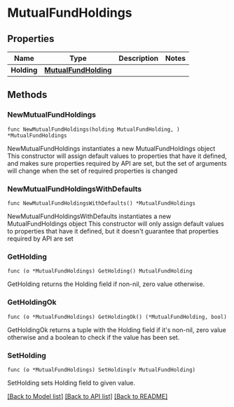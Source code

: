 # MutualFundHoldings

## Properties

Name | Type | Description | Notes
------------ | ------------- | ------------- | -------------
**Holding** | [**MutualFundHolding**](MutualFundHolding.md) |  | 

## Methods

### NewMutualFundHoldings

`func NewMutualFundHoldings(holding MutualFundHolding, ) *MutualFundHoldings`

NewMutualFundHoldings instantiates a new MutualFundHoldings object
This constructor will assign default values to properties that have it defined,
and makes sure properties required by API are set, but the set of arguments
will change when the set of required properties is changed

### NewMutualFundHoldingsWithDefaults

`func NewMutualFundHoldingsWithDefaults() *MutualFundHoldings`

NewMutualFundHoldingsWithDefaults instantiates a new MutualFundHoldings object
This constructor will only assign default values to properties that have it defined,
but it doesn't guarantee that properties required by API are set

### GetHolding

`func (o *MutualFundHoldings) GetHolding() MutualFundHolding`

GetHolding returns the Holding field if non-nil, zero value otherwise.

### GetHoldingOk

`func (o *MutualFundHoldings) GetHoldingOk() (*MutualFundHolding, bool)`

GetHoldingOk returns a tuple with the Holding field if it's non-nil, zero value otherwise
and a boolean to check if the value has been set.

### SetHolding

`func (o *MutualFundHoldings) SetHolding(v MutualFundHolding)`

SetHolding sets Holding field to given value.



[[Back to Model list]](../README.md#documentation-for-models) [[Back to API list]](../README.md#documentation-for-api-endpoints) [[Back to README]](../README.md)


